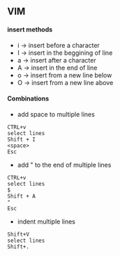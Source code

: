 ## VIM
#### insert methods
* i -> insert before a character
* I -> insert in the beggining of line
* a -> insert after a character 
* A -> insert in the end of line
* o -> insert from a new line below
* O -> insert from a new line above

#### Combinations 
* add space to multiple lines
```
CTRL+v
select lines
Shift + I
<space>
Esc
```

* add " to the end of multiple lines
```
CTRL+v
select lines
$
Shift + A
"
Esc
```

* indent multiple lines
```
Shift+V
select lines
Shift+.
```
